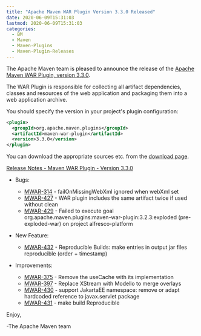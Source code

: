 ```yaml
---
title: "Apache Maven WAR Plugin Version 3.3.0 Released"
date: 2020-06-09T15:31:03
lastmod: 2020-06-09T15:31:03
categories:
  - BM
  - Maven
  - Maven-Plugins
  - Maven-Plugin-Releases
---
```

The Apache Maven team is pleased to announce the release of the 
[Apache Maven WAR Plugin, version 3.3.0](https://maven.apache.org/plugins/maven-war-plugin/).

The WAR Plugin is responsible for collecting all artifact dependencies, classes
and resources of the web application and packaging them into a web application
archive.

You should specify the version in your project's plugin configuration:

```xml
<plugin>
  <groupId>org.apache.maven.plugins</groupId>
  <artifactId>maven-war-plugin</artifactId>
  <version>3.3.0</version>
</plugin>
```

You can download the appropriate sources etc. from the [download page][download].

<!-- more -->


[Release Notes - Maven WAR Plugin - Version 3.3.0](https://issues.apache.org/jira/secure/ReleaseNote.jspa?projectId=12318121&version=12345578)

* Bugs:

  * [MWAR-314](https://issues.apache.org/jira/browse/MWAR-314) - failOnMissingWebXml ignored when webXml set
  * [MWAR-427](https://issues.apache.org/jira/browse/MWAR-427) - WAR plugin includes the same artifact twice if used without clean
  * [MWAR-429](https://issues.apache.org/jira/browse/MWAR-429) - Failed to execute goal org.apache.maven.plugins:maven-war-plugin:3.2.3:exploded (pre-exploded-war) on project alfresco-platform

* New Feature:

  * [MWAR-432](https://issues.apache.org/jira/browse/MWAR-432) - Reproducible Builds: make entries in output jar files reproducible (order + timestamp)

* Improvements:

  * [MWAR-375](https://issues.apache.org/jira/browse/MWAR-375) - Remove the useCache with its implementation
  * [MWAR-397](https://issues.apache.org/jira/browse/MWAR-397) - Replace XStream with Modello to merge overlays
  * [MWAR-430](https://issues.apache.org/jira/browse/MWAR-430) - support JakartaEE namespace: remove or adapt hardcoded reference to javax.servlet package
  * [MWAR-431](https://issues.apache.org/jira/browse/MWAR-431) - make build Reproducible

Enjoy,

-The Apache Maven team

[download]: https://maven.apache.org/plugins/maven-war-plugin/download.cgi
